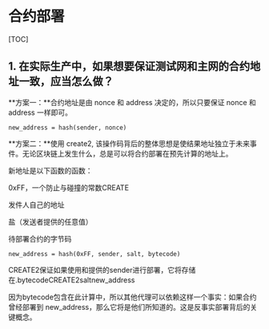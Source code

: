 # 合约部署

[TOC]

## 1. 在实际生产中，如果想要保证测试网和主网的合约地址一致，应当怎么做？

**方案一：**合约地址是由 nonce 和 address 决定的，所以只要保证 nonce 和 address 一样即可。

```solidity
new_address = hash(sender, nonce)
```

**方案二：**使用 create2, 该操作码背后的整体思想是使结果地址独立于未来事件。无论区块链上发生什么，总是可以将合约部署在预先计算的地址上。

新地址是以下函数的函数：

0xFF，一个防止与碰撞的常数CREATE

发件人自己的地址

盐（发送者提供的任意值）

待部署合约的字节码

```solidity
new_address = hash(0xFF, sender, salt, bytecode)
```

CREATE2保证如果使用和提供的sender进行部署，它将存储在.bytecodeCREATE2saltnew_address

因为bytecode包含在此计算中，所以其他代理可以依赖这样一个事实：如果合约曾经部署到 new_address，那么它将是他们所知道的。这是反事实部署背后的关键概念。